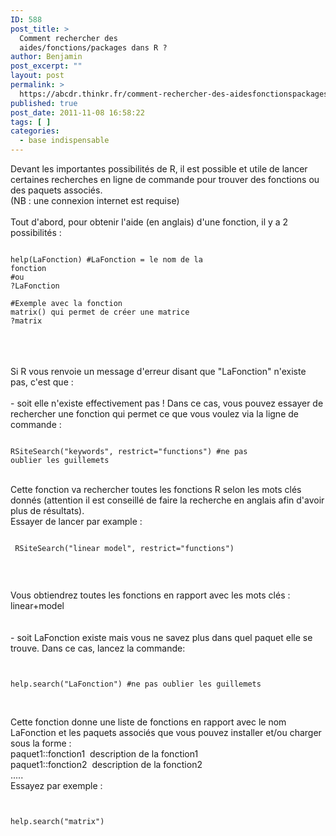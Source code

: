 ```yaml
---
ID: 588
post_title: >
  Comment rechercher des
  aides/fonctions/packages dans R ?
author: Benjamin
post_excerpt: ""
layout: post
permalink: >
  https://abcdr.thinkr.fr/comment-rechercher-des-aidesfonctionspackages-dans-r/
published: true
post_date: 2011-11-08 16:58:22
tags: [ ]
categories:
  - base indispensable
---
```

Devant les importantes possibilités de R, il est possible et utile de lancer certaines recherches en ligne de commande pour trouver des fonctions ou des paquets associés.<br />(NB : une connexion internet est requise)<br /><br />Tout d'abord, pour obtenir l'aide (en anglais) d'une fonction, il y a 2 possibilités :<br /> <pre><code><br />help(LaFonction) #LaFonction = le nom de la fonction<br />#ou<br />?LaFonction<br /><br />#Exemple avec la fonction matrix() qui permet de créer une matrice<br />?matrix<br /></code></pre> <br /><br /><br />Si R vous renvoie un message d'erreur disant que "LaFonction" n'existe pas, c'est que : <br /><br />- soit elle n'existe effectivement pas ! Dans ce cas, vous pouvez essayer de rechercher une fonction qui permet ce que vous voulez via la ligne de commande :<br /> <pre><code><br />RSiteSearch("keywords", restrict="functions") #ne pas oublier les guillemets<br /></code></pre> <br />Cette fonction va rechercher toutes les fonctions R selon les mots clés donnés (attention il est conseillé de faire la recherche en anglais afin d'avoir plus de résultats). <br />Essayer de lancer par example :<br />  <pre><code><br /> RSiteSearch("linear model", restrict="functions") <br /> </code></pre>  <br />Vous obtiendrez toutes les fonctions en rapport avec les mots clés : linear+model<br /><br /><br />- soit LaFonction existe mais vous ne savez plus dans quel paquet elle se trouve. Dans ce cas, lancez la commande:<br />  <pre><code><br /> help.search("LaFonction") #ne pas oublier les guillemets<br /> </code></pre>  <br />Cette fonction donne une liste de fonctions en rapport avec le nom LaFonction et les paquets associés que vous pouvez installer et/ou charger sous la forme :<br />paquet1::fonction1  description de la fonction1<br />paquet1::fonction2  description de la fonction2<br />.....<br />Essayez par exemple :<br />  <pre><code><br /> help.search("matrix")<br /> </code></pre>  <br /><br />